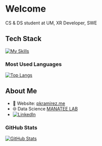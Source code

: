 # Welcome 

CS & DS student at UM, XR Developer, SWE


## Tech Stack
[![My Skills](https://skillicons.dev/icons?i=js,html,css,java,python,csharp)](https://skillicons.dev)
### Most Used Languages
[![Top Langs](https://github-readme-stats.vercel.app/api/top-langs/?username=pkr20&layout=compact&langs_count=6&hide=makefile,shell&theme=radical)](https://github.com/anuraghazra/github-readme-stats)

## About Me
- 📝 Website: [pkramirez.me](https://pkramirez.me/)
- 🌐 Data Science [MANATEE LAB](http://manateelab.org/)
- [![LinkedIn](https://img.shields.io/badge/LinkedIn-0077B5?style=for-the-badge&logo=linkedin&logoColor=white)](https://www.linkedin.com/in/pkramirez/)

### GitHub Stats
[![GitHub Stats](https://github-readme-streak-stats.herokuapp.com/?user=pkr20&theme=radical)](https://github.com/anuraghazra/github-readme-streak-stats)

<!--
